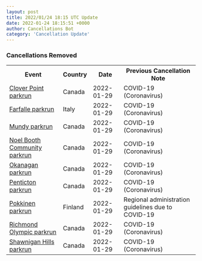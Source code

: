 ```yaml
---
layout: post
title: 2022/01/24 18:15 UTC Update
date: 2022-01-24 18:15:51 +0000
author: Cancellations Bot
category: 'Cancellation Update'
---
```


<h3>Cancellations Removed</h3>
<div class='hscrollable'>
<table style='width: 100%'>
    <tr>
        <th>Event</th>
        <th>Country</th>
        <th>Date</th>
        <th>Previous Cancellation Note</th>
    </tr>
    <tr>
        <td><a href="https://www.parkrun.ca/cloverpoint">Clover Point parkrun</a></td>
        <td>Canada</td>
        <td>2022-01-29</td>
        <td>COVID-19 (Coronavirus)</td>
    </tr>
    <tr>
        <td><a href="https://www.parkrun.it/farfalle">Farfalle parkrun</a></td>
        <td>Italy</td>
        <td>2022-01-29</td>
        <td>COVID-19 (Coronavirus)</td>
    </tr>
    <tr>
        <td><a href="https://www.parkrun.ca/mundy">Mundy parkrun</a></td>
        <td>Canada</td>
        <td>2022-01-29</td>
        <td>COVID-19 (Coronavirus)</td>
    </tr>
    <tr>
        <td><a href="https://www.parkrun.ca/noelboothcommunity">Noel Booth Community parkrun</a></td>
        <td>Canada</td>
        <td>2022-01-29</td>
        <td>COVID-19 (Coronavirus)</td>
    </tr>
    <tr>
        <td><a href="https://www.parkrun.ca/okanagan">Okanagan parkrun</a></td>
        <td>Canada</td>
        <td>2022-01-29</td>
        <td>COVID-19 (Coronavirus)</td>
    </tr>
    <tr>
        <td><a href="https://www.parkrun.ca/penticton">Penticton parkrun</a></td>
        <td>Canada</td>
        <td>2022-01-29</td>
        <td>COVID-19 (Coronavirus)</td>
    </tr>
    <tr>
        <td><a href="https://www.parkrun.fi/pokkinen">Pokkinen parkrun</a></td>
        <td>Finland</td>
        <td>2022-01-29</td>
        <td>Regional administration guidelines due to COVID-19</td>
    </tr>
    <tr>
        <td><a href="https://www.parkrun.ca/richmondolympic">Richmond Olympic parkrun</a></td>
        <td>Canada</td>
        <td>2022-01-29</td>
        <td>COVID-19 (Coronavirus)</td>
    </tr>
    <tr>
        <td><a href="https://www.parkrun.ca/shawniganhills">Shawnigan Hills parkrun</a></td>
        <td>Canada</td>
        <td>2022-01-29</td>
        <td>COVID-19 (Coronavirus)</td>
    </tr>
</table>
</div>
